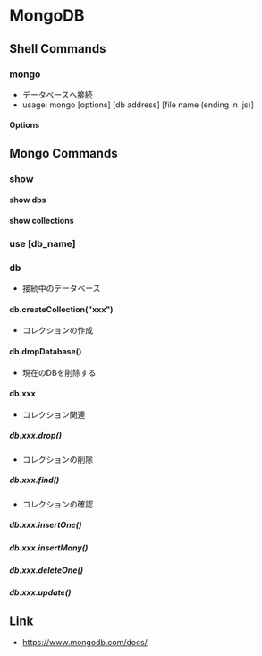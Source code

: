# MongoDB
## Shell Commands
### mongo
- データベースへ接続
- usage: mongo [options] [db address] [file name (ending in .js)]
#### Options
## Mongo Commands
### show
#### show dbs
#### show collections
### use [db_name]
### db
- 接続中のデータベース
#### db.createCollection("xxx")
- コレクションの作成
#### db.dropDatabase()
- 現在のDBを削除する
#### db.xxx
- コレクション関連
##### db.xxx.drop()
 - コレクションの削除
##### db.xxx.find()
 - コレクションの確認
##### db.xxx.insertOne()
##### db.xxx.insertMany()
##### db.xxx.deleteOne()
##### db.xxx.update()
## Link
- https://www.mongodb.com/docs/
